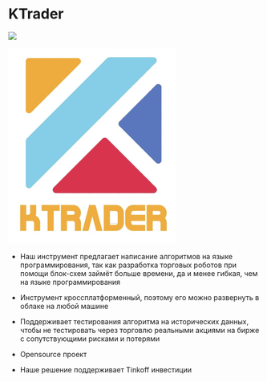 # KTrader

![](https://github.com/mazuninky/ktrader/workflows/Gradle%20build/badge.svg?branch=master)

![Logo](./docs/logo.png)

* Наш инструмент предлагает написание алгоритмов на языке программирования, так как разработка торговых роботов при помощи блок-схем займёт больше времени, да и менее гибкая, чем на языке программирования

* Инструмент кроссплатформенный, поэтому его можно развернуть в облаке на любой машине

* Поддерживает тестирования алгоритма на исторических данных, чтобы не тестировать через торговлю реальными акциями на бирже с сопутствующими рисками и потерями

* Opensource проект

* Наше решение поддерживает Tinkoff инвестиции

